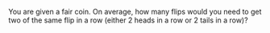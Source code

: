 You are given a fair coin. On average, how many flips would you need to get two of the same flip in a row (either 2 heads in a row or 2 tails in a row)?